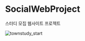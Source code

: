 # SocialWebProject
스터디 모집 웹사이트 프로젝트

![townstudy_start](https://user-images.githubusercontent.com/34529589/159155163-1bb7b77a-9d6b-4055-b514-8ac02825d102.gif)
